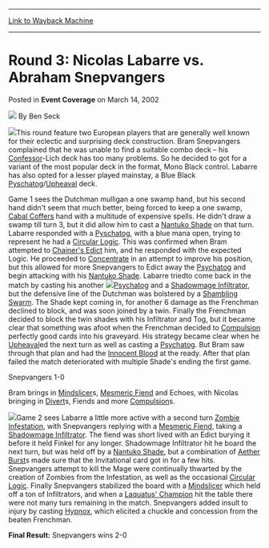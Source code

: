 
---
[Link to Wayback Machine](https://web.archive.org/web/20200603145309/https://magic.wizards.com/en/articles/archive/event-coverage/round-3-nicolas-labarre-vs-abraham-snepvangers-2002-03-14)

[_metadata_:author]:- "Ben Seck"
[_metadata_:description]:- "This round feature two European players that are generally well known for their eclectic and surprising deck construction. Bram Snepvangers complained that he was unable to find a suitable combo deck – his Confessor-Lich deck has too many problems. So he decided to got for a variant of the most popular deck in the format, Mono Black control."
[_metadata_:generator]:- "Drupal 7 (http://drupal.org)"
[_metadata_:node]:- "800591"
[_metadata_:publish_date]:- "2002-03-14"
[_metadata_:source]:- "div-main-content"
[_metadata_:title]:- "Round 3: Nicolas Labarre vs. Abraham Snepvangers"
[_metadata_:wayback_capture_timestamp]:- "2020-06-03 14:53:09"
[_metadata_:wayback_raw_url]:- "https://web.archive.org/web/20200603145309id_/https://magic.wizards.com/en/articles/archive/event-coverage/round-3-nicolas-labarre-vs-abraham-snepvangers-2002-03-14"
[_metadata_:wayback_url]:- "https://magic.wizards.com/en/articles/archive/event-coverage/round-3-nicolas-labarre-vs-abraham-snepvangers-2002-03-14"
---


Round 3: Nicolas Labarre vs. Abraham Snepvangers
================================================



 Posted in **Event Coverage**
 on March 14, 2002 






![](https://media.magic.wizards.com/styles/auth_small/public/generic-avatar-150_486.png)
By Ben Seck











![](https://media.magic.wizards.com/image_legacy_migration/sideboard/images/ptosa02/a907.jpg)This round feature two European players that are generally well known for their eclectic and surprising deck construction. Bram Snepvangers complained that he was unable to find a suitable combo deck – his [Confessor](http://gatherer.wizards.com/Pages/Card/Details.aspx?name=Confessor)-Lich deck has too many problems. So he decided to got for a variant of the most popular deck in the format, Mono Black control. Labarre has also opted for a lesser played mainstay, a Blue Black [Pyschatog](http://gatherer.wizards.com/Pages/Card/Details.aspx?name=Pyschatog)/[Upheaval](http://gatherer.wizards.com/Pages/Card/Details.aspx?name=Upheaval) deck.

Game 1 sees the Dutchman mulligan a one swamp hand, but his second hand didn't seem that much better, being forced to keep a one swamp, [Cabal Coffers](http://gatherer.wizards.com/Pages/Card/Details.aspx?name=Cabal+Coffers) hand with a multitude of expensive spells. He didn't draw a swamp till turn 3, but it did allow him to cast a [Nantuko Shade](http://gatherer.wizards.com/Pages/Card/Details.aspx?name=Nantuko+Shade) on that turn. Labarre responded with a [Pyschatog](http://gatherer.wizards.com/Pages/Card/Details.aspx?name=Pyschatog), with a blue mana open, trying to represent he had a [Circular Logic](http://gatherer.wizards.com/Pages/Card/Details.aspx?name=Circular+Logic). This was confirmed when Bram attempted to [Chainer's Edict](http://gatherer.wizards.com/Pages/Card/Details.aspx?name=Chainer%27s+Edict) him, and he responded with the expected Logic. He proceeded to [Concentrate](http://gatherer.wizards.com/Pages/Card/Details.aspx?name=Concentrate) in an attempt to improve his position, but this allowed for more Snepvangers to Edict away the [Psychatog](http://gatherer.wizards.com/Pages/Card/Details.aspx?name=Psychatog) and begin attacking with his [Nantuko Shade](http://gatherer.wizards.com/Pages/Card/Details.aspx?name=Nantuko+Shade). Labarre triedto come back in the match by casting his another ![](https://media.magic.wizards.com/image_legacy_migration/sideboard/images/ptosa02/a906.jpg)[Psychatog](http://gatherer.wizards.com/Pages/Card/Details.aspx?name=Psychatog) and a [Shadowmage Infiltrator](http://gatherer.wizards.com/Pages/Card/Details.aspx?name=Shadowmage+Infiltrator), but the defensive line of the Dutchman was bolstered by a [Shambling Swarm](http://gatherer.wizards.com/Pages/Card/Details.aspx?name=Shambling+Swarm). The Shade kept coming in, for another 6 damage as the Frenchman declined to block, and was soon joined by a twin. Finally the Frenchman decided to block the twin shades with his Infiltrator and Tog, but it became clear that something was afoot when the Frenchman decided to [Compulsion](http://gatherer.wizards.com/Pages/Card/Details.aspx?name=Compulsion) perfectly good cards into his graveyard. His strategy became clear when he [Upheaval](http://gatherer.wizards.com/Pages/Card/Details.aspx?name=Upheaval)ed the next turn as well as casting a [Psychatog](http://gatherer.wizards.com/Pages/Card/Details.aspx?name=Psychatog). But Bram saw through that plan and had the [Innocent Blood](http://gatherer.wizards.com/Pages/Card/Details.aspx?name=Innocent+Blood) at the ready. After that plan failed the match deteriorated with multiple Shade's ending the first game.

Snepvangers 1-0

Bram brings in [Mindslicer](http://gatherer.wizards.com/Pages/Card/Details.aspx?name=Mindslicer)s, [Mesmeric Fiend](http://gatherer.wizards.com/Pages/Card/Details.aspx?name=Mesmeric+Fiend) and Echoes, with Nicolas bringing in [Divert](http://gatherer.wizards.com/Pages/Card/Details.aspx?name=Divert)s, Fiends and more [Compulsion](http://gatherer.wizards.com/Pages/Card/Details.aspx?name=Compulsion)s.

![](https://media.magic.wizards.com/image_legacy_migration/sideboard/images/ptosa02/a905.jpg)Game 2 sees Labarre a little more active with a second turn [Zombie Infestation](http://gatherer.wizards.com/Pages/Card/Details.aspx?name=Zombie+Infestation), with Snepvangers replying with a [Mesmeric Fiend](http://gatherer.wizards.com/Pages/Card/Details.aspx?name=Mesmeric+Fiend), taking a [Shadowmage Infiltrator](http://gatherer.wizards.com/Pages/Card/Details.aspx?name=Shadowmage+Infiltrator). The fiend was short lived with an Edict burying it before it held Finkel for any longer. Shadowmage Infiltrator hit he board the next turn, but was held off by a [Nantuko Shade](http://gatherer.wizards.com/Pages/Card/Details.aspx?name=Nantuko+Shade), but a combination of [Aether Burst](http://gatherer.wizards.com/Pages/Card/Details.aspx?name=Aether+Burst)s made sure that the Invitational card got in for a few hits. Snepvangers attempt to kill the Mage were continually thwarted by the creation of Zombies from the Infestation, as well as the occasional [Circular Logic](http://gatherer.wizards.com/Pages/Card/Details.aspx?name=Circular+Logic). Finally Snepvangers stabilized the board with a [Mindslicer](http://gatherer.wizards.com/Pages/Card/Details.aspx?name=Mindslicer) which held off a ton of Infiltrators, and when a [Laquatus' Champion](http://gatherer.wizards.com/Pages/Card/Details.aspx?name=Laquatus%27+Champion) hit the table there were not many turs remaining in the match. Snepvangers added insult to injury by casting [Hypnox](http://gatherer.wizards.com/Pages/Card/Details.aspx?name=Hypnox), which elicited a chuckle and concession from the beaten Frenchman.

**Final Result:** Snepvangers wins 2-0







